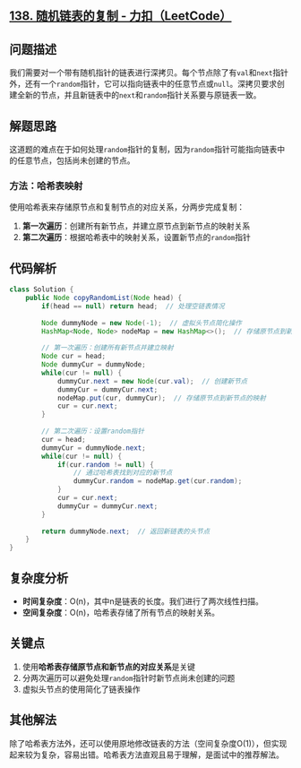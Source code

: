 ## [138. 随机链表的复制 - 力扣（LeetCode）](https://leetcode.cn/problems/copy-list-with-random-pointer/description/)

## 问题描述
我们需要对一个带有随机指针的链表进行深拷贝。每个节点除了有`val`和`next`指针外，还有一个`random`指针，它可以指向链表中的任意节点或`null`。深拷贝要求创建全新的节点，并且新链表中的`next`和`random`指针关系要与原链表一致。

## 解题思路
这道题的难点在于如何处理`random`指针的复制，因为`random`指针可能指向链表中的任意节点，包括尚未创建的节点。

### 方法：哈希表映射
使用哈希表来存储原节点和复制节点的对应关系，分两步完成复制：

1. **第一次遍历**：创建所有新节点，并建立原节点到新节点的映射关系
2. **第二次遍历**：根据哈希表中的映射关系，设置新节点的`random`指针

## 代码解析

```java
class Solution {
    public Node copyRandomList(Node head) {
        if(head == null) return head;  // 处理空链表情况
        
        Node dummyNode = new Node(-1);  // 虚拟头节点简化操作
        HashMap<Node, Node> nodeMap = new HashMap<>();  // 存储原节点到新节点的映射
        
        // 第一次遍历：创建所有新节点并建立映射
        Node cur = head;
        Node dummyCur = dummyNode;
        while(cur != null) {
            dummyCur.next = new Node(cur.val);  // 创建新节点
            dummyCur = dummyCur.next;
            nodeMap.put(cur, dummyCur);  // 存储原节点到新节点的映射
            cur = cur.next;
        }
        
        // 第二次遍历：设置random指针
        cur = head;
        dummyCur = dummyNode.next;
        while(cur != null) {
            if(cur.random != null) {
                // 通过哈希表找到对应的新节点
                dummyCur.random = nodeMap.get(cur.random);
            }
            cur = cur.next;
            dummyCur = dummyCur.next;
        }
        
        return dummyNode.next;  // 返回新链表的头节点
    }
}
```

## 复杂度分析
- **时间复杂度**：O(n)，其中n是链表的长度。我们进行了两次线性扫描。
- **空间复杂度**：O(n)，哈希表存储了所有节点的映射关系。

## 关键点
1. 使用**哈希表存储原节点和新节点的对应关系**是关键
2. 分两次遍历可以避免处理`random`指针时新节点尚未创建的问题
3. 虚拟头节点的使用简化了链表操作

## 其他解法
除了哈希表方法外，还可以使用原地修改链表的方法（空间复杂度O(1)），但实现起来较为复杂，容易出错。哈希表方法直观且易于理解，是面试中的推荐解法。